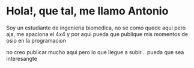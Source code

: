 # Hola!, que tal, me llamo Antonio

Soy un estudiante de ingenieria biomedica, no se como quede aqui pero aja, me apaciona el 4x4 y por aqui pueda que publique mis momentos de osio en la programacion 

no creo publicar mucho aqui pero lo que llegue a subir... pueda que sea interesangte 


